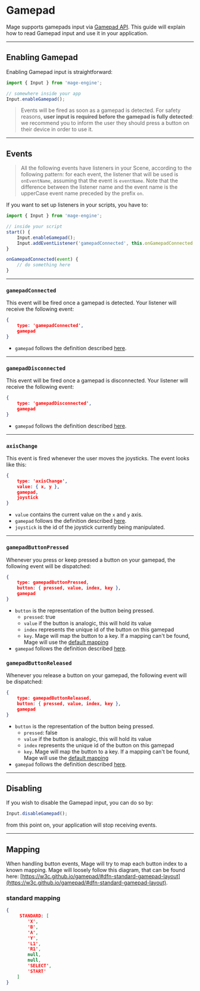 # Gamepad

Mage supports gamepads input via [Gamepad API](https://developer.mozilla.org/en-US/docs/Web/API/Gamepad_API). This guide will explain how to read Gamepad input and use it in your application.

---

## Enabling Gamepad

Enabling Gamepad input is straightforward:

```js
import { Input } from 'mage-engine';

// somewhere inside your app
Input.enableGamepad();
```

> Events will be fired as soon as a gamepad is detected. For safety reasons, **user input is required before the gamepad is fully detected**: we recommend you to inform the user they should press a button on their device in order to use it.

---

## Events

> All the following events have listeners in your Scene, according to the following pattern: for each event, the listener that will be used is `onEventName`, assuming that the event is `eventName`. Note that the difference between the listener name and the event name is the upperCase event name preceded by the prefix `on`.

If you want to set up listeners in your scripts, you have to:

```js
import { Input } from 'mage-engine';

// inside your script
start() {
    Input.enableGamepad();
    Input.addEventListener('gamepadConnected', this.onGamepadConnected.bind(this));
}

onGamepadConnected(event) {
    // do something here
}
```

---

### `gamepadConnected`

This event will be fired once a gamepad is detected. Your listener will receive the following event:

```json
{
    type: 'gamepadConnected',
    gamepad
}
```

- `gamepad` follows the definition described [here](https://developer.mozilla.org/en-US/docs/Web/API/Gamepad).

---

### `gamepadDisconnected`

This event will be fired once a gamepad is disconnected. Your listener will receive the following event:

```json
{
    type: 'gamepadDisconnected',
    gamepad
}
```

- `gamepad` follows the definition described [here](https://developer.mozilla.org/en-US/docs/Web/API/Gamepad).

---

### `axisChange`

This event is fired whenever the user moves the joysticks. The event looks like this:

```json
{
    type: 'axisChange',
    value: { x, y },
    gamepad,
    joystick
}
```

- `value` contains the current value on the `x` and `y` axis.
- `gamepad` follows the definition described [here](https://developer.mozilla.org/en-US/docs/Web/API/Gamepad).
- `joystick` is the id of the joystick currently being manipulated.

---

### `gamepadButtonPressed`

Whenever you press or keep pressed a button on your gamepad, the following event will be dispatched:

```json
{
    type: gamepadButtonPressed,
    button: { pressed, value, index, key },
    gamepad
}
```

- `button` is the representation of the button being pressed.
  - `pressed`: true
  - `value` if the button is analogic, this will hold its value
  - `index` represents the unique id of the button on this gamepad
  - `key`. Mage will map the button to a key. If a mapping can't be found, Mage will use the [default mapping](/advanced/input/gamepad.md#mapping)
- `gamepad` follows the definition described [here](https://developer.mozilla.org/en-US/docs/Web/API/Gamepad).

### `gamepadButtonReleased`

Whenever you release a button on your gamepad, the following event will be dispatched:

```json
{
    type: gamepadButtonReleased,
    button: { pressed, value, index, key },
    gamepad
}
```

- `button` is the representation of the button being pressed.
  - `pressed`: false
  - `value` if the button is analogic, this will hold its value
  - `index` represents the unique id of the button on this gamepad
  - `key`. Mage will map the button to a key. If a mapping can't be found, Mage will use the [default mapping](/advanced/input/gamepad.md#mapping)
- `gamepad` follows the definition described [here](https://developer.mozilla.org/en-US/docs/Web/API/Gamepad).

---

## Disabling

If you wish to disable the Gamepad input, you can do so by:

```js
Input.disableGamepad();
```

from this point on, your application will stop receiving events.

---

## Mapping

When handling button events, Mage will try to map each button index to a known mapping. Mage will loosely follow this diagram, that can be found here: [https://w3c.github.io/gamepad/#dfn-standard-gamepad-layout](https://w3c.github.io/gamepad/#dfn-standard-gamepad-layout).

### standard mapping

```json
{
     STANDARD: [
        'X',
        'B',
        'A',
        'Y',
        'L1',
        'R1',
        null,
        null,
        'SELECT',
        'START'
    ]
}
```
